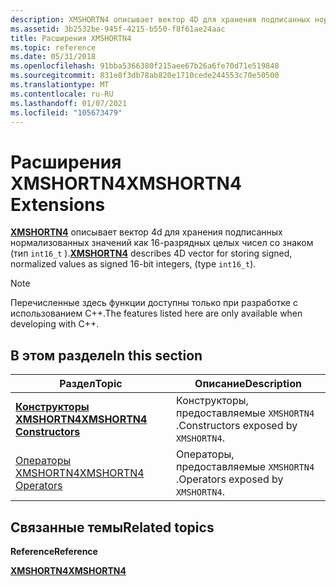 ```yaml
---
description: XMSHORTN4 описывает вектор 4D для хранения подписанных нормализованных значений как 16-разрядных целых чисел со знаком (тип Int16 \_ t).
ms.assetid: 3b2532be-945f-4215-b550-f8f61ae24aac
title: Расширения XMSHORTN4
ms.topic: reference
ms.date: 05/31/2018
ms.openlocfilehash: 91bba5366380f215aee67b26a6fe70d71e519848
ms.sourcegitcommit: 831e8f3db78ab820e1710cede244553c70e50500
ms.translationtype: MT
ms.contentlocale: ru-RU
ms.lasthandoff: 01/07/2021
ms.locfileid: "105673479"
---
```

# <a name="xmshortn4-extensions"></a><span data-ttu-id="90858-103">Расширения XMSHORTN4</span><span class="sxs-lookup"><span data-stu-id="90858-103">XMSHORTN4 Extensions</span></span>

<span data-ttu-id="90858-104">[**XMSHORTN4**](/windows/desktop/api/DirectXPackedVector/ns-directxpackedvector-xmshortn4) описывает вектор 4d для хранения подписанных нормализованных значений как 16-разрядных целых чисел со знаком (тип `int16_t` ).</span><span class="sxs-lookup"><span data-stu-id="90858-104">[**XMSHORTN4**](/windows/desktop/api/DirectXPackedVector/ns-directxpackedvector-xmshortn4) describes 4D vector for storing signed, normalized values as signed 16-bit integers, (type `int16_t`).</span></span>

> [!Note]  
> <span data-ttu-id="90858-105">Перечисленные здесь функции доступны только при разработке с использованием C++.</span><span class="sxs-lookup"><span data-stu-id="90858-105">The features listed here are only available when developing with C++.</span></span>

 

## <a name="in-this-section"></a><span data-ttu-id="90858-106">В этом разделе</span><span class="sxs-lookup"><span data-stu-id="90858-106">In this section</span></span>



| <span data-ttu-id="90858-107">Раздел</span><span class="sxs-lookup"><span data-stu-id="90858-107">Topic</span></span>                                                         | <span data-ttu-id="90858-108">Описание</span><span class="sxs-lookup"><span data-stu-id="90858-108">Description</span></span>                                     |
|---------------------------------------------------------------|-------------------------------------------------|
| [<span data-ttu-id="90858-109">**Конструкторы XMSHORTN4**</span><span class="sxs-lookup"><span data-stu-id="90858-109">**XMSHORTN4 Constructors**</span></span>](xmshortn4-ctor.md)<br/>   | <span data-ttu-id="90858-110">Конструкторы, предоставляемые `XMSHORTN4` .</span><span class="sxs-lookup"><span data-stu-id="90858-110">Constructors exposed by `XMSHORTN4`.</span></span><br/> |
| [<span data-ttu-id="90858-111">Операторы XMSHORTN4</span><span class="sxs-lookup"><span data-stu-id="90858-111">XMSHORTN4 Operators</span></span>](ovw-xmshortn4-operators.md)<br/> | <span data-ttu-id="90858-112">Операторы, предоставляемые `XMSHORTN4` .</span><span class="sxs-lookup"><span data-stu-id="90858-112">Operators exposed by `XMSHORTN4`.</span></span><br/>    |



 

## <a name="related-topics"></a><span data-ttu-id="90858-113">Связанные темы</span><span class="sxs-lookup"><span data-stu-id="90858-113">Related topics</span></span>

<dl> <dt>

<span data-ttu-id="90858-114">**Reference**</span><span class="sxs-lookup"><span data-stu-id="90858-114">**Reference**</span></span>
</dt> <dt>

[<span data-ttu-id="90858-115">**XMSHORTN4**</span><span class="sxs-lookup"><span data-stu-id="90858-115">**XMSHORTN4**</span></span>](/windows/desktop/api/DirectXPackedVector/ns-directxpackedvector-xmshortn4)
</dt> </dl>

 

 




